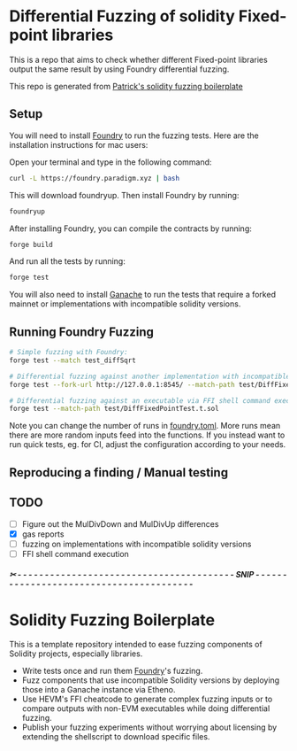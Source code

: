 # Differential Fuzzing of solidity Fixed-point libraries

This is a repo that aims to check whether different Fixed-point libraries output the same result by using Foundry differential fuzzing. 

This repo is generated from [Patrick's solidity fuzzing boilerplate](https://github.com/patrickd-/solidity-fuzzing-boilerplate)

## Setup
You will need to install [Foundry](https://book.getfoundry.sh/getting-started/installation) to run the fuzzing tests.
Here are the installation instructions for mac users:

Open your terminal and type in the following command:
```bash
curl -L https://foundry.paradigm.xyz | bash
```
This will download foundryup. Then install Foundry by running:
```bash
foundryup
```
After installing Foundry, you can compile the contracts by running:
```bash
forge build
```
And run all the tests by running:
```bash
forge test
```

You will also need to install [Ganache](https://github.com/trufflesuite/ganache#readme) to run the tests that require a forked mainnet or implementations with incompatible solidity versions.

## Running Foundry Fuzzing

```bash
# Simple fuzzing with Foundry:
forge test --match test_diffSqrt

# Differential fuzzing against another implementation with incompatible Solidity version via ganache fork:
forge test --fork-url http://127.0.0.1:8545/ --match-path test/DiffFixedPointTest.t.sol

# Differential fuzzing against an executable via FFI shell command execution:
forge test --match-path test/DiffFixedPointTest.t.sol
```

Note you can change the number of runs in  [foundry.toml](foundry.toml). More runs mean there are more random inputs feed into the functions. If you instead want to run quick tests, eg. for CI, adjust the configuration according to your needs.

## Reproducing a finding / Manual testing

<!-- ```bash
# Call function of exposed library and show execution trace:
forge run --sig "slice(bytes,uint256,uint256)" --target-contract ExposedBytesLib -vvvv src/expose/example/BytesLib.sol 0x010203 1 1

# Manually execute a testcase to reproduce an issue:
forge run --fork-url http://127.0.0.1:8545/ --sig "test_BytesLib_BytesUtil_diff_slice(bytes,uint256,uint256)" --target-contract Test -vvvv src/test/example/BytesLib-BytesUtil-diff.sol 0x010203 1 1
``` -->
## TODO
- [ ] Figure out the MulDivDown and MulDivUp differences
- [x] gas reports
- [ ] fuzzing on implementations with incompatible solidity versions
- [ ] FFI shell command execution
##### ✂ - - - - - - - - - - - - - - - - - - - - - - - - - - - - - - - - - - - - - - - - SNIP - - - - - - - - - - - - - - - - - - - - - - - - - - - - - - - - - - - - - - - -

# Solidity Fuzzing Boilerplate

This is a template repository intended to ease fuzzing components of Solidity projects, especially libraries.

- Write tests once and run them [Foundry](https://book.getfoundry.sh/forge/fuzz-testing.html)'s fuzzing.
- Fuzz components that use incompatible Solidity versions by deploying those into a Ganache instance via Etheno.
- Use HEVM's FFI cheatcode to generate complex fuzzing inputs or to compare outputs with non-EVM executables while doing differential fuzzing.
- Publish your fuzzing experiments without worrying about licensing by extending the shellscript to download specific files.



